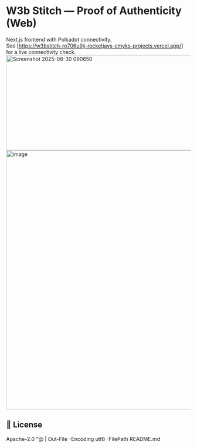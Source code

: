 ﻿# W3b Stitch — Proof of Authenticity (Web)

Next.js frontend with Polkadot connectivity.  
See [https://w3bstitch-ro706u9ij-rocketjays-cmyks-projects.vercel.app/] for a live connectivity check.
<img width="828" height="260" alt="Screenshot 2025-08-30 090650" src="https://github.com/user-attachments/assets/015fcb4f-90a7-4d3d-b251-a8d3360246e8" />
<img width="853" height="707" alt="image" src="https://github.com/user-attachments/assets/d9dedd44-a139-46a3-9f1e-7a41f33f47f3" />

## 📜 License
Apache-2.0
"@ | Out-File -Encoding utf8 -FilePath README.md
